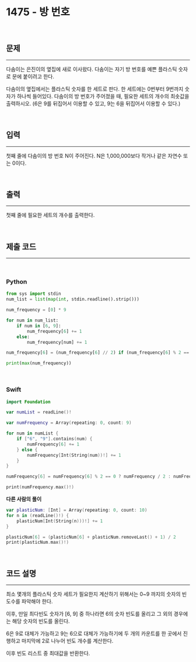 # 1475 - 방 번호

<br>

## 문제
---

다솜이는 은진이의 옆집에 새로 이사왔다. 다솜이는 자기 방 번호를 예쁜 플라스틱 숫자로 문에 붙이려고 한다.

다솜이의 옆집에서는 플라스틱 숫자를 한 세트로 판다. 한 세트에는 0번부터 9번까지 숫자가 하나씩 들어있다. 다솜이의 방 번호가 주어졌을 때, 필요한 세트의 개수의 최솟값을 출력하시오. (6은 9를 뒤집어서 이용할 수 있고, 9는 6을 뒤집어서 이용할 수 있다.)

<br>

## 입력
---

첫째 줄에 다솜이의 방 번호 N이 주어진다. N은 1,000,000보다 작거나 같은 자연수 또는 0이다.

<br>

## 출력
---

첫째 줄에 필요한 세트의 개수를 출력한다.

<br>

## 제출 코드
---

<br>

### Python
```python
from sys import stdin
num_list = list(map(int, stdin.readline().strip()))

num_frequency = [0] * 9

for num in num_list:
    if num in [6, 9]:
        num_frequency[6] += 1
    else:
        num_frequency[num] += 1

num_frequency[6] = (num_frequency[6] // 2) if (num_frequency[6] % 2 == 0) else (num_frequency[6] // 2 + 1)

print(max(num_frequency))
```

<br>

### Swift
```swift
import Foundation

var numList = readLine()!

var numFrequency = Array(repeating: 0, count: 9)

for num in numList {
    if ["6", "9"].contains(num) {
        numFrequency[6] += 1
    } else {
        numFrequency[Int(String(num))!] += 1
    }
}

numFrequency[6] = numFrequency[6] % 2 == 0 ? numFrequency / 2 : numFrequency / 2 + 1

print(numFrequency.max()!)
```

**다른 사람의 풀이**
```swift
var plasticNum: [Int] = Array(repeating: 0, count: 10)
for n in (readLine()!) {
    plasticNum[Int(String(n)))!] += 1
}

plasticNum[6] = (plasticNum[6] + plasticNum.removeLast() + 1) / 2
print(plasticNum.max()!)
```

<br>

## 코드 설명
---

최소 몇개의 플라스틱 숫자 세트가 필요한지 계산하기 위해서는 0~9 까지의 숫자의 빈도수를 파악해야 한다.

이후, 만일 최다빈도 숫자가 [6, 9] 중 하나라면 6의 숫자 빈도를 올리고 그 외의 경우에는 해당 숫자의 빈도를 올린다.

6은 9로 대체가 가능하고 9는 6으로 대체가 가능하기에 두 개의 카운트를 한 곳에서 진행하고 마지막에 2로 나누어 빈도 개수를 계산한다.

이후 빈도 리스트 중 최대값을 반환한다.




